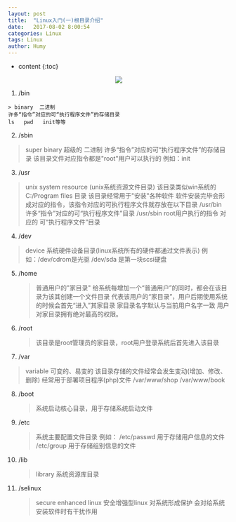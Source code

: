```yaml
---
layout: post
title:  "Linux入门(一)根目录介绍"
date:   2017-08-02 8:00:54
categories: Linux
tags: Linux
author: Humy
---
```

* content
{:toc}

<center class>
    <img src="{{ "/asserts/img/cover/08.jpg" | prepend: site.baseurl }}"/>
</center>




1.   /bin

    > binary  二进制
    许多“指令”对应的可“执行程序文件”的存储目录
    ls   pwd   init等等

2.  /sbin

   > super  binary  超级的 二进制
    许多“指令”对应的可“执行程序文件”的存储目录
    该目录文件对应指令都是"root"用户可以执行的
    例如：init

3.  /usr

   > unix  system  resource (unix系统资源文件目录)
    该目录类似win系统的 C:/Program  files 目录
    该目录经常用于"安装"各种软件
    软件安装完毕会形成对应的指令，该指令对应的可执行程序文件就存放在以下目录
    /usr/bin
        许多“指令”对应的可“执行程序文件”目录
    /usr/sbin
        root用户执行的指令 对应的 可“执行程序文件”目录

4.  /dev

   > device  系统硬件设备目录(linux系统所有的硬件都通过文件表示)
    例如：/dev/cdrom是光驱
          /dev/sda  是第一块scsi硬盘

5.  /home

    >普通用户的"家目录"
    给系统每增加一个“普通用户”的同时，都会在该目录为该其创建一个文件目录
    代表该用户的“家目录”，用户后期使用系统的时候会首先“进入”其家目录
    家目录名字默认与当前用户名字一致
    用户对家目录拥有绝对最高的权限。

6.  /root

    >该目录是root管理员的家目录，root用户登录系统后首先进入该目录

7.  /var

   > variable  可变的、易变的
    该目录存储的文件经常会发生变动(增加、修改、删除)
    经常用于部署项目程序(php)文件
    /var/www/shop
    /var/www/book

8.  /boot

	>系统启动核心目录，用于存储系统启动文件

9. /etc

   > 系统主要配置文件目录
    例如：
    /etc/passwd  用于存储用户信息的文件
    /etc/group   用于存储组别信息的文件

10. /lib

    >library
    系统资源库目录

11. /selinux

    >secure enhanced  linux 安全增强型linux
    对系统形成保护
    会对给系统安装软件时有干扰作用
